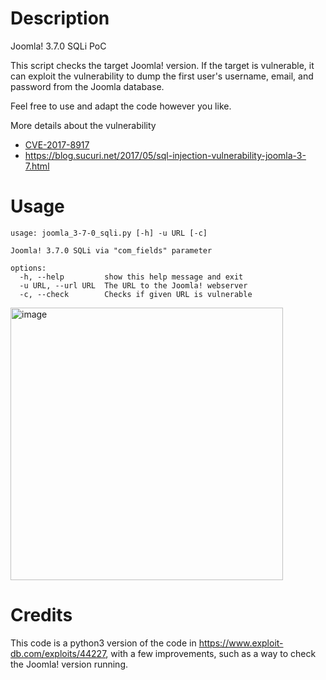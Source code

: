 
# Description

Joomla! 3.7.0 SQLi PoC

This script checks the target Joomla! version. If the target is vulnerable, it can exploit the vulnerability to dump the first user's username, email, and password from the Joomla database. 

Feel free to use and adapt the code however you like.

More details about the vulnerability
- [CVE-2017-8917](https://nvd.nist.gov/vuln/detail/CVE-2017-8917)
- https://blog.sucuri.net/2017/05/sql-injection-vulnerability-joomla-3-7.html
# Usage

```
usage: joomla_3-7-0_sqli.py [-h] -u URL [-c]

Joomla! 3.7.0 SQLi via "com_fields" parameter

options:
  -h, --help         show this help message and exit
  -u URL, --url URL  The URL to the Joomla! webserver
  -c, --check        Checks if given URL is vulnerable
```

<img width="436" alt="image" src="https://github.com/user-attachments/assets/b43ad673-7640-4ca5-a952-7ef2f06f3a93" />

# Credits

This code is a python3 version of the code in https://www.exploit-db.com/exploits/44227, with a few improvements, such as a way to check the Joomla! version running.
